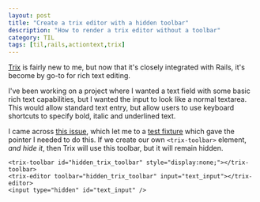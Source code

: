 ```yaml
---
layout: post
title: "Create a trix editor with a hidden toolbar"
description: "How to render a trix editor without a toolbar"
category: TIL
tags: [til,rails,actiontext,trix]
---
```


[Trix](https://github.com/basecamp/trix) is fairly new to me, but now that it's
closely integrated with Rails, it's become by go-to for rich text editing.

I've been working on a project where I wanted a text field with some basic rich
text capabilities, but I wanted the input to look like a normal textarea. This
would allow standard text entry, but allow users to use keyboard shortcuts to
specify bold, italic and underlined text.

I came across [this issue](https://github.com/basecamp/trix/issues/28), which
let me to a [test
fixture](https://github.com/basecamp/trix/blob/main/test/src/test_helpers/fixtures/editor_with_toolbar_and_input.jst.eco#L3)
which gave the pointer I needed to do this. If we create our own
`<trix-toolbar>` element, _and hide it_, then Trix will use this toolbar, but it
will remain hidden.

```
<trix-toolbar id="hidden_trix_toolbar" style="display:none;"></trix-toolbar>
<trix-editor toolbar="hidden_trix_toolbar" input="text_input"></trix-editor>
<input type="hidden" id="text_input" />
```



